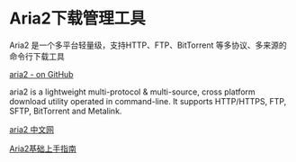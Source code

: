 # Aria2下载管理工具

Aria2 是一个多平台轻量级，支持HTTP、FTP、BitTorrent 等多协议、多来源的命令行下载工具

[aria2 - on GitHub](https://github.com/aria2/aria2)

aria2 is a lightweight multi-protocol & multi-source, cross platform download utility operated in command-line. It supports HTTP/HTTPS, FTP, SFTP, BitTorrent and Metalink.


[aria2 中文网](http://aria2.scrongyao.com)

[Aria2基础上手指南](https://zhuanlan.zhihu.com/p/30666881)